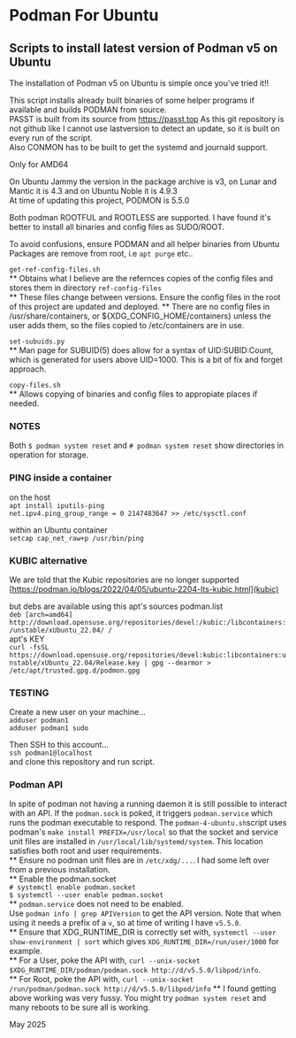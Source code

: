 # Podman For Ubuntu

## Scripts to install latest version of Podman v5 on Ubuntu

The installation of Podman v5 on Ubuntu is simple once you've tried it!!  

This script installs already built binaries of some helper programs if available and builds PODMAN from source.  
PASST is built from its source from https://passt.top  As this git repository is not github like I cannot use lastversion to detect an update, so it is built on every run of the script.  
Also CONMON has to be built to get the systemd and journald support.  


Only for AMD64

On Ubuntu Jammy the version in the package archive is v3, on Lunar and Mantic it is 4.3 and on Ubuntu Noble it is 4.9.3  
At time of updating this project, PODMON is 5.5.0  

Both podman ROOTFUL and ROOTLESS are supported.
I have found it's better to install all binaries and config files as SUDO/ROOT.  

To avoid confusions, ensure PODMAN and all helper binaries from Ubuntu Packages are remove from root, i.e `apt purge` etc..  

`get-ref-config-files.sh`  
** Obtains what I believe are the refernces copies of the config files and stores them in directory `ref-config-files`  
** These files change between versions. Ensure the config files in the root of this project are updated and deployed.
** There are no config files in /usr/share/containers, or ${XDG_CONFIG_HOME/containers} unless the user adds them, so the files copied to /etc/containers are in use.

`set-subuids.py`  
** Man page for SUBUID(5) does allow for a syntax of UID:SUBID:Count, which is generated for users above UID=1000. This is a bit of fix and forget approach.

`copy-files.sh`  
** Allows copying of binaries and config files to appropiate places if needed.

###  NOTES
Both `$ podman system reset` and `# podman system reset` show directories in operation for storage.


### PING inside a container
on the host\
`apt install iputils-ping`\
`net.ipv4.ping_group_range = 0 2147483647 >> /etc/sysctl.conf`

within an Ubuntu container\
`setcap cap_net_raw+p /usr/bin/ping`

### KUBIC alternative
We are told that the Kubic repositories are no longer supported\
[https://podman.io/blogs/2022/04/05/ubuntu-2204-lts-kubic.html](kubic)

but debs are available using this apt's sources podman.list\
`deb [arch=amd64] http://download.opensuse.org/repositories/devel:/kubic:/libcontainers:/unstable/xUbuntu_22.04/ /`\
apt's KEY\
`curl -fsSL https://download.opensuse.org/repositories/devel:kubic:libcontainers:unstable/xUbuntu_22.04/Release.key | gpg --dearmor > /etc/apt/trusted.gpg.d/podmon.gpg`

### TESTING
Create a new user on your machine...\
`adduser podman1`\
`adduser podman1 sudo`

Then SSH to this account...\
`ssh podman1@localhost` \
and clone this repository and run script.


### Podman API
In spite of podman not having a running daemon it is still possible to interact with an API.
If the `podman.sock` is poked, it triggers `podman.service` which runs the podman executable to respond.
The `podman-4-ubuntu.sh`script uses podman's `make install PREFIX=/usr/local` so that the socket and service unit files are installed in `/usr/local/lib/systemd/system`. This location satisfies both root and user requirements.  
** Ensure no podman unit files are in `/etc/xdg/...`. I had some left over from a previous installation.  
** Enable the podman.socket  
`# systemctl enable podman.socket`  
`$ systemctl --user enable podman.socket`  
** `podman.service` does not need to be enabled.  
Use `podman info | grep APIVersion` to get the API version. Note that when using it needs a prefix of a `v`, so at time of writing I have `v5.5.0`.  
** Ensure that XDG_RUNTIME_DIR is correctly set with, `systemctl --user show-environment | sort` which gives `XDG_RUNTIME_DIR=/run/user/1000` for example.  
** For a User, poke the API with, `curl --unix-socket $XDG_RUNTIME_DIR/podman/podman.sock http://d/v5.5.0/libpod/info`.  
** For Root, poke the API with, `curl --unix-socket /run/podman/podman.sock http://d/v5.5.0/libpod/info`
** I found getting above working was very fussy. You might try `podman system reset` and many reboots to be sure all is working.  


May 2025
